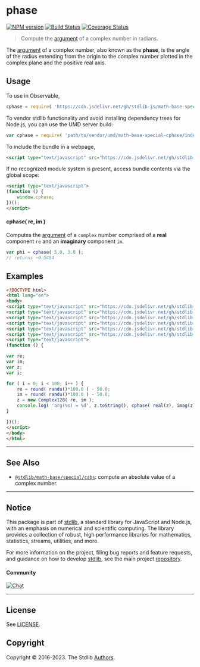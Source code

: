 <!--

@license Apache-2.0

Copyright (c) 2018 The Stdlib Authors.

Licensed under the Apache License, Version 2.0 (the "License");
you may not use this file except in compliance with the License.
You may obtain a copy of the License at

   http://www.apache.org/licenses/LICENSE-2.0

Unless required by applicable law or agreed to in writing, software
distributed under the License is distributed on an "AS IS" BASIS,
WITHOUT WARRANTIES OR CONDITIONS OF ANY KIND, either express or implied.
See the License for the specific language governing permissions and
limitations under the License.

-->

# phase

[![NPM version][npm-image]][npm-url] [![Build Status][test-image]][test-url] [![Coverage Status][coverage-image]][coverage-url] <!-- [![dependencies][dependencies-image]][dependencies-url] -->

> Compute the [argument][complex-number-argument] of a complex number in radians.

<section class="intro">

The [argument][complex-number-argument] of a complex number, also known as the **phase**, is the angle of the radius extending from the origin to the complex number plotted in the complex plane and the positive real axis.

</section>

<!-- /.intro -->



<section class="usage">

## Usage

To use in Observable,

```javascript
cphase = require( 'https://cdn.jsdelivr.net/gh/stdlib-js/math-base-special-cphase@umd/browser.js' )
```

To vendor stdlib functionality and avoid installing dependency trees for Node.js, you can use the UMD server build:

```javascript
var cphase = require( 'path/to/vendor/umd/math-base-special-cphase/index.js' )
```

To include the bundle in a webpage,

```html
<script type="text/javascript" src="https://cdn.jsdelivr.net/gh/stdlib-js/math-base-special-cphase@umd/browser.js"></script>
```

If no recognized module system is present, access bundle contents via the global scope:

```html
<script type="text/javascript">
(function () {
    window.cphase;
})();
</script>
```

#### cphase( re, im )

Computes the [argument][complex-number-argument] of a `complex` number comprised of a **real** component `re` and an **imaginary** component `im`.

```javascript
var phi = cphase( 5.0, 3.0 );
// returns ~0.5404
```

</section>

<!-- /.usage -->

<section class="examples">

## Examples

<!-- eslint no-undef: "error" -->

```html
<!DOCTYPE html>
<html lang="en">
<body>
<script type="text/javascript" src="https://cdn.jsdelivr.net/gh/stdlib-js/complex-float64@umd/browser.js"></script>
<script type="text/javascript" src="https://cdn.jsdelivr.net/gh/stdlib-js/random-base-randu@umd/browser.js"></script>
<script type="text/javascript" src="https://cdn.jsdelivr.net/gh/stdlib-js/math-base-special-round@umd/browser.js"></script>
<script type="text/javascript" src="https://cdn.jsdelivr.net/gh/stdlib-js/complex-real@umd/browser.js"></script>
<script type="text/javascript" src="https://cdn.jsdelivr.net/gh/stdlib-js/complex-imag@umd/browser.js"></script>
<script type="text/javascript" src="https://cdn.jsdelivr.net/gh/stdlib-js/math-base-special-cphase@umd/browser.js"></script>
<script type="text/javascript">
(function () {

var re;
var im;
var z;
var i;

for ( i = 0; i < 100; i++ ) {
    re = round( randu()*100.0 ) - 50.0;
    im = round( randu()*100.0 ) - 50.0;
    z = new Complex128( re, im );
    console.log( 'arg(%s) = %d', z.toString(), cphase( real(z), imag(z) ) );
}

})();
</script>
</body>
</html>
```

</section>

<!-- /.examples -->

<!-- Section for related `stdlib` packages. Do not manually edit this section, as it is automatically populated. -->

<section class="related">

* * *

## See Also

-   <span class="package-name">[`@stdlib/math-base/special/cabs`][@stdlib/math/base/special/cabs]</span><span class="delimiter">: </span><span class="description">compute an absolute value of a complex number.</span>

</section>

<!-- /.related -->

<!-- Section for all links. Make sure to keep an empty line after the `section` element and another before the `/section` close. -->


<section class="main-repo" >

* * *

## Notice

This package is part of [stdlib][stdlib], a standard library for JavaScript and Node.js, with an emphasis on numerical and scientific computing. The library provides a collection of robust, high performance libraries for mathematics, statistics, streams, utilities, and more.

For more information on the project, filing bug reports and feature requests, and guidance on how to develop [stdlib][stdlib], see the main project [repository][stdlib].

#### Community

[![Chat][chat-image]][chat-url]

---

## License

See [LICENSE][stdlib-license].


## Copyright

Copyright &copy; 2016-2023. The Stdlib [Authors][stdlib-authors].

</section>

<!-- /.stdlib -->

<!-- Section for all links. Make sure to keep an empty line after the `section` element and another before the `/section` close. -->

<section class="links">

[npm-image]: http://img.shields.io/npm/v/@stdlib/math-base-special-cphase.svg
[npm-url]: https://npmjs.org/package/@stdlib/math-base-special-cphase

[test-image]: https://github.com/stdlib-js/math-base-special-cphase/actions/workflows/test.yml/badge.svg?branch=main
[test-url]: https://github.com/stdlib-js/math-base-special-cphase/actions/workflows/test.yml?query=branch:main

[coverage-image]: https://img.shields.io/codecov/c/github/stdlib-js/math-base-special-cphase/main.svg
[coverage-url]: https://codecov.io/github/stdlib-js/math-base-special-cphase?branch=main

<!--

[dependencies-image]: https://img.shields.io/david/stdlib-js/math-base-special-cphase.svg
[dependencies-url]: https://david-dm.org/stdlib-js/math-base-special-cphase/main

-->

[chat-image]: https://img.shields.io/gitter/room/stdlib-js/stdlib.svg
[chat-url]: https://gitter.im/stdlib-js/stdlib/

[stdlib]: https://github.com/stdlib-js/stdlib

[stdlib-authors]: https://github.com/stdlib-js/stdlib/graphs/contributors

[umd]: https://github.com/umdjs/umd
[es-module]: https://developer.mozilla.org/en-US/docs/Web/JavaScript/Guide/Modules

[deno-url]: https://github.com/stdlib-js/math-base-special-cphase/tree/deno
[umd-url]: https://github.com/stdlib-js/math-base-special-cphase/tree/umd
[esm-url]: https://github.com/stdlib-js/math-base-special-cphase/tree/esm
[branches-url]: https://github.com/stdlib-js/math-base-special-cphase/blob/main/branches.md

[stdlib-license]: https://raw.githubusercontent.com/stdlib-js/math-base-special-cphase/main/LICENSE

[complex-number-argument]: https://en.wikipedia.org/wiki/Argument_%28complex_analysis%29

<!-- <related-links> -->

[@stdlib/math/base/special/cabs]: https://github.com/stdlib-js/math-base-special-cabs/tree/umd

<!-- </related-links> -->

</section>

<!-- /.links -->
